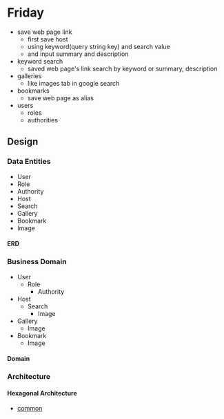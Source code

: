 # Friday

-   save web page link
    -   first save host
    -   using keyword(query string key) and search value
    -   and input summary and description
-   keyword search
    -   saved web page's link search by keyword or summary, description
-   galleries
    -   like images tab in google search
-   bookmarks
    -   save web page as alias
-   users
    -   roles
    -   authorities

## Design

### Data Entities

-   User
-   Role
-   Authority
-   Host
-   Search
-   Gallery
-   Bookmark
-   Image

#### ERD

### Business Domain

-   User
    -   Role
        -   Authority
-   Host
    -   Search
        -   Image
-   Gallery
    -   Image
-   Bookmark
    -   Image

#### Domain

### Architecture

#### Hexagonal Architecture

-   [common](./src/main/java/com/miniyus/friday/common/README.md)
